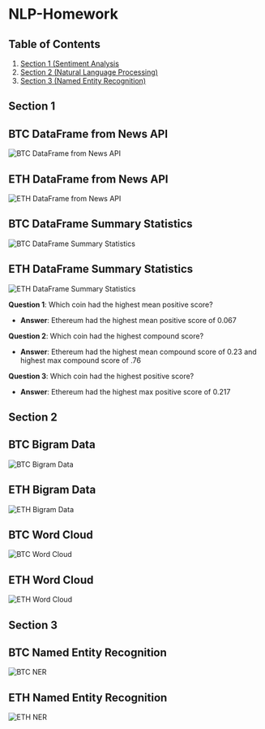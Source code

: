# NLP-Homework

## Table of Contents

1. [Section 1 (Sentiment Analysis](#Section-1)
2. [Section 2 (Natural Language Processing)](#Section-2)
3. [Section 3 (Named Entity Recognition)](#Section-3)

## Section 1

**BTC DataFrame from News API**
---
![BTC DataFrame from News API](Images/btc_df.jpg)

**ETH DataFrame from News API**
---
![ETH DataFrame from News API](Images/eth_df.jpg)

**BTC DataFrame Summary Statistics**
---
![BTC DataFrame Summary Statistics](Images/btc_summary.jpg)

**ETH DataFrame Summary Statistics**
---
![ETH DataFrame Summary Statistics](Images/eth_summary.jpg)

**Question 1**: Which coin had the highest mean positive score?

- **Answer**: Ethereum had the highest mean positive score of 0.067

**Question 2**: Which coin had the highest compound score?

- **Answer**: Ethereum had the highest mean compound score of 0.23 and highest max compound score of .76

**Question 3**: Which coin had the highest positive score?

- **Answer**: Ethereum had the highest max positive score of 0.217

## Section 2

**BTC Bigram Data**
---
![BTC Bigram Data](Images/btc_ngrams.jpg)

**ETH Bigram Data**
---
![ETH Bigram Data](Images/eth_ngrams.jpg)

**BTC Word Cloud**
---
![BTC Word Cloud](Images/btc_wordcloud.jpg)

**ETH Word Cloud**
---
![ETH Word Cloud](Images/eth_wordcloud.jpg)

## Section 3

**BTC Named Entity Recognition**
---
![BTC NER](Images/btc_NER.jpg)

**ETH Named Entity Recognition**
---
![ETH NER](Images/eth_NER.jpg)
